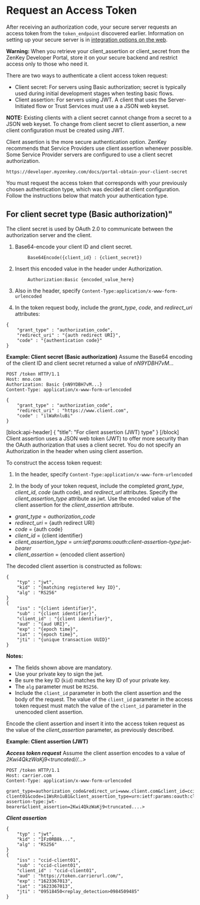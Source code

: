 # Request an Access Token

After receiving an authorization code, your secure server requests an access token from the `token_endpoint` discovered earlier. Information on setting up your secure server is in [integration options on the web](doc:web-integration-options).

**Warning:** When you retrieve your client_assertion or client_secret from the ZenKey Developer Portal, store it on your secure backend and restrict access only to those who need it.

There are two ways to authenticate a client access token request:
- Client secret: For servers using Basic authorization; secret is typically used during initial development stages when testing basic flows.
- Client assertion: For servers using JWT. A client that uses the Server-Initiated flow or Trust Services must use a a JSON web keyset. 

**NOTE:** Existing clients with a client secret cannot change from a secret to a JSON web keyset. To change from client secret to client assertion, a new client configuration must be created using JWT.

Client assertion is the more secure authentication option. ZenKey recommends that Service Providers use client assertion whenever possible. Some Service Provider servers are configured to use a client secret authorization.

```
https://developer.myzenkey.com/docs/portal-obtain-your-client-secret
```

You must request the access token that corresponds with your previously chosen authentication type, which was decided at client configuration. Follow the instructions below that match your authentication type.

## For client secret type (Basic authorization)"

The client secret is used by OAuth 2.0 to communicate between the authorization server and the client.

1. Base64-encode your client ID and client secret.

```        
        Base64Encode({client_id} : {client_secret})
```

2. Insert this encoded value in the header under Authorization.

```
        Authorization:Basic {encoded_value_here}
```

3. Also in the header, specify `Content-Type:application/x-www-form-urlencoded`

4. In the token request body, include the *grant_type*, *code*, and *redirect_uri* attributes:

```
{
    "grant_type" : "authorization_code",
    "redirect_uri" : "{auth redirect URI}",
    "code" : "{authentication code}"
}
```

**Example: Client secret (Basic authorization)**
Assume the Base64 encoding of the client ID and client secret returned a value of *nN9YDBH7vM...*

```
POST /token HTTP/1.1
Host: mno.com
Authorization: Basic {nN9YDBH7vM...}
Content-Type: application/x-www-form-urlencoded

{
    "grant_type" : "authorization_code",
    "redirect_uri" : "https://www.client.com",
    "code" : "ilWaRnluBi"
}
```
[block:api-header]
{
  "title": "For client assertion (JWT) type"
}
[/block]
Client assertion uses a JSON web token (JWT) to offer more security than the OAuth authorization that uses a client secret. You do not specify an Authorization in the header when using client assertion.

To construct the access token request:

1. In the header, specify `Content-Type:application/x-www-form-urlencoded`

2. In the body of your token request, include the completed *grant_type*, *client_id*, *code* (auth code), and *redirect_url* attributes. Specify the *client_assertion_type* attribute as jwt. Use the encoded value of the client assertion for the *client_assertion* attribute.

- *grant_type* = *authorization_code*
- *redirect_uri* = {auth redirect URI}
- *code* = {auth code}
- *client_id* = {client identifier}
- *client_assertion_type* = *urn:ietf:params:oauth:client-assertion-type:jwt-bearer*
- *client_assertion* = {encoded client assertion}

The decoded client assertion is constructed as follows:
```
{
    "typ" : "jwt",
    "kid" : "{matching registered key ID}",
    "alg" : "RS256"
}
{
    "iss" : "{client identifier}",
    "sub" : "{client identifier}",
    "client_id" : "{client identifier}",
    "aud" : "{aud URI}",
    "exp" : "{epoch time}",
    "iat" : "{epoch time}",
    "jti" : "{unique transaction UUID}"
}
```
**Notes:**
- The fields shown above are mandatory.
- Use your private key to sign the jwt.
- Be sure the key ID (`kid`) matches the key ID of your private key.
- The `alg` parameter must be `RS256`.
- Include the `client_id` parameter in both the client assertion and the body of the request. The value of the `client_id` parameter in the access token request must match the value of the `client_id` parameter in the unencoded client assertion.

Encode the client assertion and insert it into the access token request as the value of the *client_assertion* parameter, as previously described.

**Example: Client assertion (JWT)**

***Access token request***
Assume the client assertion encodes to a value of *2Kwi4QkzWaKj9<truncated//...>*

```
POST /token HTTP/1.1
Host: carrier.com
Content-Type: application/x-www-form-urlencoded
 grant_type=authorization_code&redirect_uri=www.client.com&client_id=ccid-client01&code=i1WsRn1uB1&client_assertion_type=urn:ietf:params:oauth:client-assertion-type:jwt-bearer&client_assertion=2Kwi4QkzWaKj9<truncated....>
```

***Client assertion***
```
{
    "typ" : "jwt",
    "kid" : "IFz0RB8k...",
    "alg" : "RS256"
}
{
    "iss" : "ccid-client01",
    "sub" : "ccid-client01",
    "client_id" : "ccid-client01",
    "aud" : "https://token.carrierurl.com/",
    "exp" : "1623367013",
    "iat" : "1623367013",
    "jti" : "09518450<replay_detection>0984509485"
}
```
